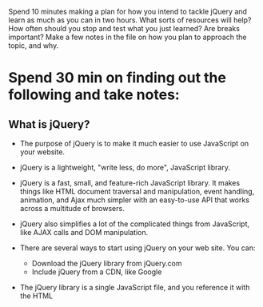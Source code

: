 Spend 10 minutes making a plan for how you intend to tackle jQuery and learn as much as you can in two hours. What sorts of resources will help? How often should you stop and test what you just learned? Are breaks important? Make a few notes in the file on how you plan to approach the topic, and why.

# Spend 30 min on finding out the following and take notes:
## What is jQuery?
* The purpose of jQuery is to make it much easier to use JavaScript on your website.
* jQuery is a lightweight, "write less, do more", JavaScript library.
* jQuery is a fast, small, and feature-rich JavaScript library. It makes things like HTML document traversal and manipulation, event handling, animation, and Ajax much simpler with an easy-to-use API that works across a multitude of browsers.
* jQuery also simplifies a lot of the complicated things from JavaScript, like AJAX calls and DOM manipulation.

* There are several ways to start using jQuery on your web site. You can:
  * Download the jQuery library from jQuery.com
  * Include jQuery from a CDN, like Google
* The jQuery library is a single JavaScript file, and you reference it with the HTML <script> tag (notice that the <script> tag should be inside the <head> section):

```HTML
<head>
<script src="https://ajax.googleapis.com/ajax/libs/jquery/1.12.2/jquery.min.js"></script>
</head>
```

## How does jQuery work with HTML and web?
* add it to any HTML page
## Scripting language?
* A scripting language is a language that "scripts" other things to do stuff. The primary focus isn't primarily building your own apps so much as getting an existing app to act the way you want, e.g. JavaScript for browsers

## What can jQuery do?
* The jQuery library contains the following features:

  * HTML/DOM manipulation
  * CSS manipulation
  * HTML event methods
  * Effects and animations
  * AJAX
  * Utilities

# Spend 90 min playing with new concepts learned

## Sources:
* http://www.w3schools.com/jquery/jquery_intro.asp
* http://stackoverflow.com/questions/101055/when-is-a-language-considered-a-scripting-language